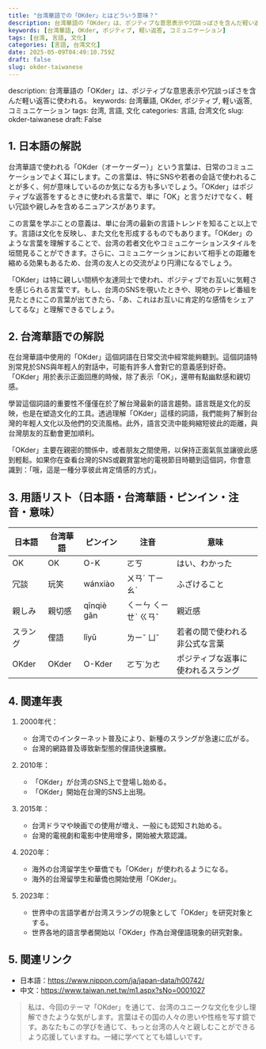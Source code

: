 ```yaml
---
title: "台湾華語での「OKder」とはどういう意味？"
description: 台湾華語の「OKder」は、ポジティブな意思表示や冗談っぽさを含んだ軽い返答に使われる。
keywords: [台湾華語, OKder, ポジティブ, 軽い返答, コミュニケーション]
tags: [台湾, 言語, 文化]
categories: [言語, 台湾文化]
date: 2025-05-09T04:49:10.759Z
draft: false
slug: okder-taiwanese
---
```


description: 台湾華語の「OKder」は、ポジティブな意思表示や冗談っぽさを含んだ軽い返答に使われる。
keywords: 台湾華語, OKder, ポジティブ, 軽い返答, コミュニケーション
tags: 台湾, 言語, 文化
categories: 言語, 台湾文化
slug: okder-taiwanese
draft: False

## 1. 日本語の解説

台湾華語で使われる「OKder（オーケーダー）」という言葉は、日常のコミュニケーションでよく耳にします。この言葉は、特にSNSや若者の会話で使われることが多く、何が意味しているのか気になる方も多いでしょう。「OKder」はポジティブな返答をするときに使われる言葉で、単に「OK」と言うだけでなく、軽い冗談や親しみを含めるニュアンスがあります。

この言葉を学ぶことの意義は、単に台湾の最新の言語トレンドを知ること以上です。言語は文化を反映し、また文化を形成するものでもあります。「OKder」のような言葉を理解することで、台湾の若者文化やコミュニケーションスタイルを垣間見ることができます。さらに、コミュニケーションにおいて相手との距離を縮める効果もあるため、台湾の友人との交流がより円滑になるでしょう。

「OKder」は特に親しい間柄や友達同士で使われ、ポジティブでお互いに気軽さを感じられる言葉です。もし、台湾のSNSを覗いたときや、現地のテレビ番組を見たときにこの言葉が出てきたら、「あ、これはお互いに肯定的な感情をシェアしてるな」と理解できるでしょう。

## 2. 台湾華語での解説  

在台灣華語中使用的「OKder」這個詞語在日常交流中經常能夠聽到。這個詞語特別常見於SNS與年輕人的對話中，可能有許多人會對它的意義感到好奇。「OKder」用於表示正面回應的時候，除了表示「OK」，還帶有點幽默感和親切感。

學習這個詞語的重要性不僅僅在於了解台灣最新的語言趨勢。語言既是文化的反映，也是在塑造文化的工具。透過理解「OKder」這樣的詞語，我們能夠了解到台灣的年輕人文化以及他們的交流風格。此外，語言交流中能夠縮短彼此的距離，與台灣朋友的互動會更加順利。

「OKder」主要在親密的關係中，或者朋友之間使用，以保持正面氣氛並讓彼此感到輕鬆。如果你在查看台灣的SNS或觀賞當地的電視節目時聽到這個詞，你會意識到：「哦，這是一種分享彼此肯定情感的方式」。

## 3. 用語リスト（日本語・台湾華語・ピンイン・注音・意味）

| 日本語      | 台湾華語 | ピンイン     | 注音       | 意味                                 |
|-------------|----------|-------------|------------|--------------------------------------|
| OK          | OK       | O-K         | ㄛㄎ       | はい、わかった                       |
| 冗談        | 玩笑     | wánxiào     | ㄨㄢˊ ㄒㄧㄠˋ | ふざけること                           |
| 親しみ      | 親切感   | qīnqiè gǎn  | ㄑㄧㄣ ㄑㄧㄝˋ ㄍㄢˇ | 親近感                               |
| スラング    | 俚語     | lǐyǔ        | ㄌㄧˇ ㄩˇ  | 若者の間で使われる非公式な言葉       |
| OKder       | OKder    | O-Kder      | ㄛㄎ˙ㄉㄜ  | ポジティブな返事に使われるスラング  |

## 4. 関連年表

1. 2000年代：
   - 台湾でのインターネット普及により、新種のスラングが急速に広がる。
   - 台灣的網路普及導致新型態的俚語快速擴散。

2. 2010年：
   - 「OKder」が台湾のSNS上で登場し始める。
   - 「OKder」開始在台灣的SNS上出現。

3. 2015年：
   - 台湾ドラマや映画での使用が増え、一般にも認知され始める。
   - 台灣的電視劇和電影中使用增多，開始被大眾認識。

4. 2020年：
   - 海外の台湾留学生や華僑でも「OKder」が使われるようになる。
   - 海外的台灣留學生和華僑也開始使用「OKder」。

5. 2023年：
   - 世界中の言語学者が台湾スラングの現象として「OKder」を研究対象とする。
   - 世界各地的語言學者開始以「OKder」作為台灣俚語現象的研究對象。

## 5. 関連リンク  

- 日本語：https://www.nippon.com/ja/japan-data/h00742/
- 中文：https://www.taiwan.net.tw/m1.aspx?sNo=0001027

> 私は、今回のテーマ「OKder」を通じて、台湾のユニークな文化を少し理解できたような気がします。言葉はその国の人々の思いや性格を写す鏡です。あなたもこの学びを通じて、もっと台湾の人々と親しむことができるよう応援していますね。一緒に学べてとても嬉しいです。